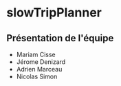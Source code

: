 # slowTripPlanner

## Présentation de l'équipe

- Mariam Cisse
- Jérome Denizard
- Adrien Marceau
- Nicolas Simon

